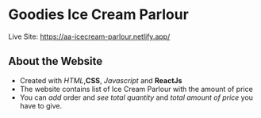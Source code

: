 # Goodies Ice Cream Parlour

Live Site: https://aa-icecream-parlour.netlify.app/

## About the Website

- Created with *HTML*,**CSS**,  *Javascript* and **ReactJs**
- The website contains list of Ice Cream Parlour with the amount of price
- You can *add* order  and *see total quantity* and *total amount of price* you have to give.

